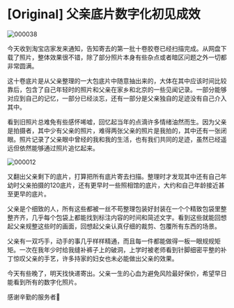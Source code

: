 # [Original] 父亲底片数字化初见成效


![000038](https://baldachin-1304515178.cos.ap-beijing.myqcloud.com/assets/000012.JPG)

今天收到淘宝店家发来通知，告知寄去的第一批十卷胶卷已经扫描完成。从网盘下载了照片，整体效果很不错，除了部分照片本身有些杂点或者暗区问题之外一切都非常圆满。

这十卷底片是从父亲整理的一大包底片中随意抽出来的，大体在其中应该时间比较靠后，包含了自己年轻时的照片和父亲在家乡和北京的一些见闻记录。一部分能够对应到自己的记忆，一部分已经淡忘，还有一部分是父亲独自的足迹没有自己介入其中。

看到旧照片总难免有些感怀唏嘘，回忆起当年的点滴许多情绪油然而生。因为父亲是拍摄者，其中少有父亲的照片，难得两张父亲的照片是我拍的，其中还有一张闭眼。照片记录了父亲眼中曾经的我和我的生活，也有我们共同的足迹，虽然已经遥远但依然能够通过照片追忆起来。

![000012](https://baldachin-1304515178.cos.ap-beijing.myqcloud.com/assets/000038.JPG)

又翻出父亲剩下的底片，打算把所有底片寄去扫描。整理时才发现其中还有自己年幼时父亲拍摄的120底片，还有更早时一些照相馆的底片，大约和自己年龄接近甚至更早的底片。

父亲是个细致的人，所有这些都被一丝不苟整理包装好封装在一个个精致包袋里整整齐齐，几乎每个包袋上都能找到标注内容的时间和简述文字。看到这些就能回想起父亲规整这些时的画面，回想起父亲认真仔细的裁剪、包覆所有东西的场景。

父亲有一双巧手，动手的事几乎样样精通，而且每一件都能做得一板一眼规规矩矩。一次在我年少时给我缝补裤子上的破洞，上学时被老师看到针脚细密平整的补丁惊叹父亲的手艺，许多持家的妇女也未必能做出父亲的效果。

今天有些晚了，明天找快递寄出。父亲一生的心血为避免风险最好保价，希望早日能看到所有的数字化照片。

感谢辛勤的服务者🙏
